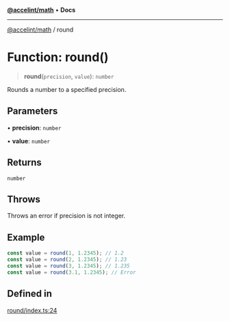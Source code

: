 [**@accelint/math**](../README.md) • **Docs**

***

[@accelint/math](../README.md) / round

# Function: round()

> **round**(`precision`, `value`): `number`

Rounds a number to a specified precision.

## Parameters

• **precision**: `number`

• **value**: `number`

## Returns

`number`

## Throws

Throws an error if precision is not integer.

## Example

```ts
const value = round(1, 1.2345); // 1.2
const value = round(2, 1.2345); // 1.23
const value = round(3, 1.2345); // 1.235
const value = round(3.1, 1.2345); // Error
```

## Defined in

[round/index.ts:24](https://github.com/gohypergiant/standard-toolkit/blob/258694cea8ed8bbd956b3cf5da47c2c9debcf127/packages/math/src/round/index.ts#L24)
